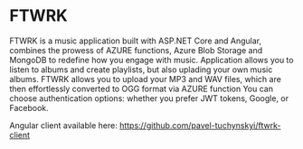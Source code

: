 # FTWRK
FTWRK is a music application built with ASP.NET Core and Angular, combines the prowess of AZURE functions, Azure Blob Storage and MongoDB to redefine how you engage with music.
Application allows you to listen to albums and create playlists, but also uplading your own music albums.
FTWRK allows you to upload your MP3 and WAV files, which are then effortlessly converted to OGG format via AZURE function
You can choose authentication options: whether you prefer JWT tokens, Google, or Facebook.

Angular client available here: https://github.com/pavel-tuchynskyi/ftwrk-client
